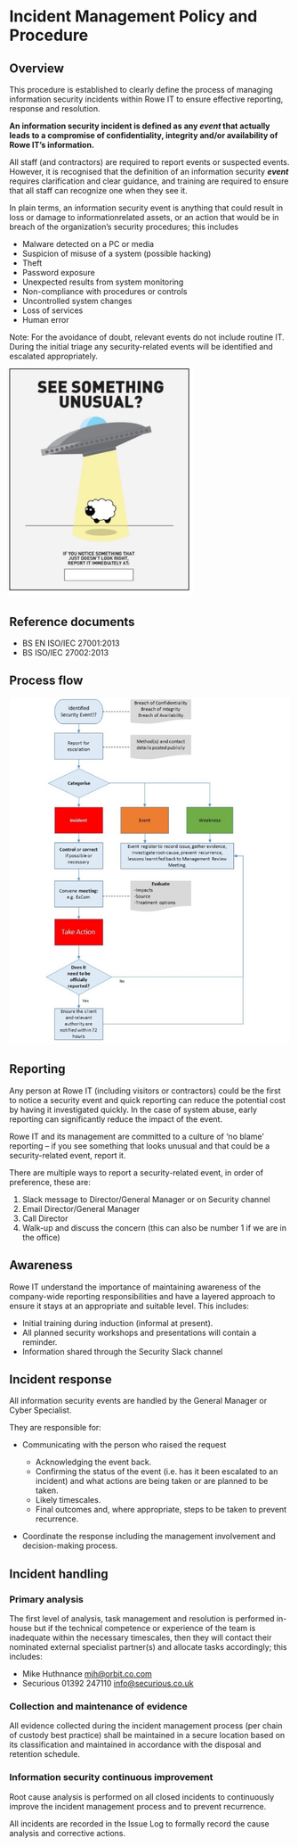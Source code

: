 # Incident Management Policy and Procedure 

## Overview

This procedure is established to clearly define the process of managing information security incidents within Rowe IT to ensure effective reporting, response and resolution. 

**An information security incident is defined as any _event_ that actually leads to a compromise of confidentiality, integrity and/or availability of Rowe IT’s information.** 

All staff (and contractors) are required to report events or suspected events. However, it is recognised that the definition of an information security **_event_** requires clarification and clear guidance, and training are required to ensure that all staff can recognize one when they see it. 

In plain terms, an information security event is anything that could result in loss or damage to informationrelated assets, or an action that would be in breach of the organization’s security procedures; this includes 

- Malware detected on a PC or media 
- Suspicion of misuse of a system (possible hacking) 
- Theft 
- Password exposure 
- Unexpected results from system monitoring 
- Non-compliance with procedures or controls 
- Uncontrolled system changes 
- Loss of services 
- Human error 

Note: For the avoidance of doubt, relevant events do not include routine IT. During the initial triage any security-related events will be identified and escalated appropriately. 

<img src="images/report-incidents.png" style="zoom:40%;" />

## Reference documents 

- BS EN ISO/IEC 27001:2013 
- BS ISO/IEC 27002:2013 

## Process flow

![process flow](images/incident-reporting-process-flow.jpg)

## Reporting 

Any person at Rowe IT (including visitors or contractors) could be the first to notice a security event and quick reporting can reduce the potential cost by having it investigated quickly. In the case of system abuse, early reporting can significantly reduce the impact of the event. 

Rowe IT and its management are committed to a culture of ‘no blame’ reporting – if you see something that looks unusual and that could be a security-related event, report it. 

There are multiple ways to report a security-related event, in order of preference, these are: 

1. Slack message to Director/General Manager or on Security channel 
2. Email Director/General Manager 
3. Call Director 
4. Walk-up and discuss the concern (this can also be number 1 if we are in the office) 

## Awareness 

Rowe IT understand the importance of maintaining awareness of the company-wide reporting responsibilities and have a layered approach to ensure it stays at an appropriate and suitable level. This includes: 

- Initial training during induction (informal at present).
- All planned security workshops and presentations will contain a reminder. 
- Information shared through the Security Slack channel 

## Incident response 

All information security events are handled by the General Manager or Cyber Specialist. 

They are responsible for: 

- Communicating with the person who raised the request

  - Acknowledging the event back. 
  - Confirming the status of the event (i.e. has it been escalated to an incident) and what actions are being taken or are planned to be taken. 
  - Likely timescales. 
  - Final outcomes and, where appropriate, steps to be taken to prevent recurrence. 

- Coordinate the response including the management involvement and decision-making process. 

## Incident handling

### Primary analysis 

The first level of analysis, task management and resolution is performed in-house but if the technical competence or experience of the team is inadequate within the necessary timescales, then they will contact their nominated external specialist partner(s) and allocate tasks accordingly; this includes: 

- Mike Huthnance mjh@orbit.co.com 
- Securious 01392 247110 info@securious.co.uk 

### Collection and maintenance of evidence 

All evidence collected during the incident management process (per chain of custody best practice) shall be maintained in a secure location based on its classification and maintained in accordance with the disposal and retention schedule. 

### Information security continuous improvement 

Root cause analysis is performed on all closed incidents to continuously improve the incident management process and to prevent recurrence. 

All incidents are recorded in the Issue Log to formally record the cause analysis and corrective actions. 

